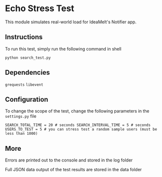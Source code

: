 # Echo Stress Test

This module simulates real-world load for IdeaMelt's Notifier app.

## Instructions

To run this test, simply run the following command in shell

`python search_test.py`

## Dependencies

`grequests`
`libevent`

## Configuration

To change the scope of the test, change the following parameters in the `settings.py` file

`
SEARCH_TOTAL_TIME = 20 # seconds
SEARCH_INTERVAL_TIME = 5 # seconds
USERS_TO_TEST = 5 # you can stress test a random sample users (must be less than 1000)
`

## More

Errors are printed out to the console and stored in the log folder

Full JSON data output of the test results are stored in the data folder